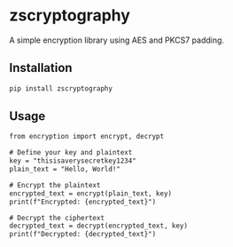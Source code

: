 # zscryptography

A simple encryption library using AES and PKCS7 padding.

## Installation

```bash
pip install zscryptography
```
## Usage
```xml
from encryption import encrypt, decrypt

# Define your key and plaintext
key = "thisisaverysecretkey1234"
plain_text = "Hello, World!"

# Encrypt the plaintext
encrypted_text = encrypt(plain_text, key)
print(f"Encrypted: {encrypted_text}")

# Decrypt the ciphertext
decrypted_text = decrypt(encrypted_text, key)
print(f"Decrypted: {decrypted_text}")
```